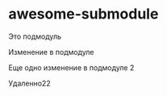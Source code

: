 # awesome-submodule

Это подмодуль

Изменение в подмодуле

Еще одно изменение в подмодуле 2

Удаленно22

